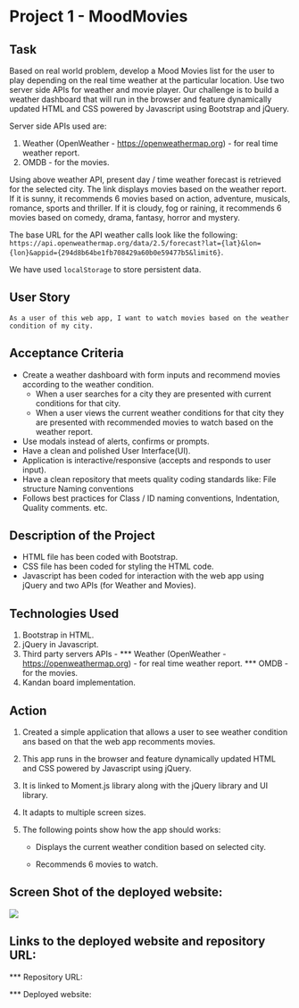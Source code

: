 # Project 1 - MoodMovies

## Task

Based on real world problem, develop a Mood Movies list for the user to play depending on the real time weather at the particular location. Use two server side APIs for weather and movie player. Our challenge is to build a weather dashboard that will run in the browser and feature dynamically updated HTML and CSS powered by Javascript using Bootstrap and jQuery.

Server side APIs used are:
1. Weather (OpenWeather - https://openweathermap.org) - for real time weather report.
2. OMDB - for the movies.

Using above weather API, present day / time weather forecast is retrieved for the selected city. The link displays movies based on the weather report.
If it is sunny, it recommends 6 movies based on action, adventure, musicals, romance, sports and thriller.
If it is cloudy, fog or raining, it recommends 6 movies based on comedy, drama, fantasy, horror and mystery.

The base URL for the API weather calls look like the following: `https://api.openweathermap.org/data/2.5/forecast?lat={lat}&lon={lon}&appid={294d8b64be1fb708429a60b0e59477b5&limit6}`.

We have used `localStorage` to store persistent data.



## User Story

```text
As a user of this web app, I want to watch movies based on the weather condition of my city.
```



## Acceptance Criteria

* Create a weather dashboard with form inputs and recommend movies according to the weather condition.
  * When a user searches for a city they are presented with current conditions for that city.
  * When a user views the current weather conditions for that city they are presented with recommended movies to watch based on the weather report.
* Use modals instead of alerts, confirms or prompts.
* Have a clean and polished User Interface(UI).
* Application is interactive/responsive (accepts and responds to user input).
* Have a clean repository that meets quality coding standards like:
    File structure
    Naming conventions
* Follows best practices for Class / ID naming conventions, Indentation, Quality comments. etc.



## Description of the Project

* HTML file has been coded with Bootstrap.
* CSS file has been coded for styling the HTML code.
* Javascript has been coded for interaction with the web app using jQuery and two APIs (for Weather and Movies).



## Technologies Used
1. Bootstrap in HTML.
2. jQuery in Javascript.
3. Third party servers APIs -
    *** Weather (OpenWeather - https://openweathermap.org) - for real time weather report.
    *** OMDB - for the movies.
4. Kandan board implementation.



## Action

1. Created a simple application that allows a user to see weather condition ans based on that the web app recomments movies.

2. This app runs in the browser and feature dynamically updated HTML and CSS powered by Javascript using jQuery.

3. It is linked to Moment.js library along with the jQuery library and UI library.
     
4. It adapts to multiple screen sizes.

5. The following points show how the app should works:

    * Displays the current weather condition based on selected city.
 
    * Recommends 6 movies to watch.



## Screen Shot of the deployed website:
  ![](images/mood-movies.png)



## Links to the deployed website and repository URL:

*** Repository URL:

*** Deployed website: